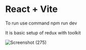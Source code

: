 # React + Vite

To run use command npm run dev

It is basic setup of redux with toolkit

![Screenshot (275)](https://github.com/Smishra-solveda/Redux-Setup-Todo/assets/133752093/e58ab7f0-eed3-4332-8a3b-f63f27a21f98)
